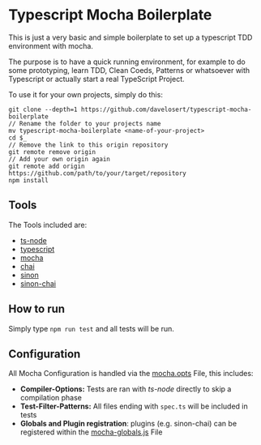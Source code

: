 # Typescript Mocha Boilerplate
This is just a very basic and simple boilerplate to set up a typescript TDD environment with mocha. 

The purpose is to have a quick running environment, for example to do some prototyping, learn TDD, Clean Coeds, Patterns or whatsoever with Typescript or actually start a real TypeScript Project.

To use it for your own projects, simply do this:
```
git clone --depth=1 https://github.com/davelosert/typescript-mocha-boilerplate
// Rename the folder to your projects name
mv typescript-mocha-boilerplate <name-of-your-project>
cd $_
// Remove the link to this origin repository
git remote remove origin
// Add your own origin again
git remote add origin https://github.com/path/to/your/target/repository
npm install
```


## Tools
The Tools included are:

- [ts-node](https://github.com/TypeStrong/ts-node)
- [typescript](https://github.com/Microsoft/TypeScript)
- [mocha](https://mochajs.org/)
- [chai](http://chaijs.com/)
- [sinon](http://sinonjs.org/)
- [sinon-chai](https://github.com/domenic/sinon-chai)

## How to run
Simply type `npm run test` and all tests will be run.

## Configuration
All Mocha Configuration is handled via the [mocha.opts](./mocha.opts) File, this includes:
- **Compiler-Options:** Tests are ran with *ts-node* directly to skip a compilation phase
- **Test-Filter-Patterns:** All files ending with `spec.ts` will be included in tests
- **Globals and Plugin registration**: plugins (e.g. sinon-chai) can be registered within the [mocha-globals.js](./test/mocha-globals.js) File
